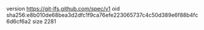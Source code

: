 version https://git-lfs.github.com/spec/v1
oid sha256:e8b010de68bea3d2dfc1f9ca76efe223065737c4c50d389e6f88b4fc6d6cf6a2
size 2281
